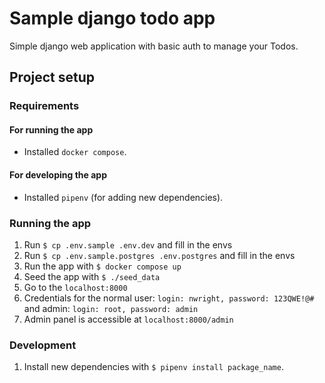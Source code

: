 # Sample django todo app

Simple django web application with basic auth to manage your Todos.

## Project setup

### Requirements

#### For running the app

- Installed `docker compose`.

#### For developing the app

- Installed `pipenv` (for adding new dependencies).

### Running the app

1. Run `$ cp .env.sample .env.dev` and fill in the envs
2. Run `$ cp .env.sample.postgres .env.postgres` and fill in the envs
3. Run the app with `$ docker compose up`
4. Seed the app with `$ ./seed_data`
5. Go to the `localhost:8000`
6. Credentials for the normal user: `login: nwright, password: 123QWE!@#` and admin: `login: root, password: admin`
7. Admin panel is accessible at `localhost:8000/admin`

### Development

1. Install new dependencies with `$ pipenv install package_name`.
